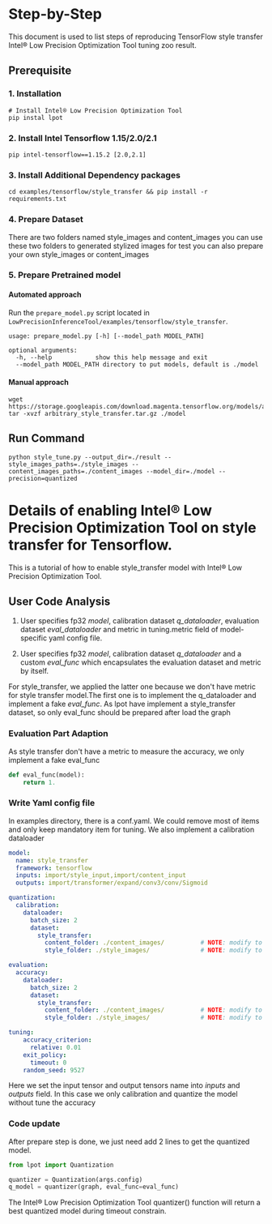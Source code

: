 Step-by-Step
============

This document is used to list steps of reproducing TensorFlow style transfer Intel® Low Precision Optimization Tool tuning zoo result.


## Prerequisite

### 1. Installation
```Shell
# Install Intel® Low Precision Optimization Tool
pip instal lpot
```
### 2. Install Intel Tensorflow 1.15/2.0/2.1
```shell
pip intel-tensorflow==1.15.2 [2.0,2.1]
```

### 3. Install Additional Dependency packages
```shell
cd examples/tensorflow/style_transfer && pip install -r requirements.txt
```

### 4. Prepare Dataset
There are two folders named style_images and content_images
you can use these two folders to generated stylized images for test
you can also prepare your own style_images or content_images

### 5. Prepare Pretrained model

#### Automated approach
Run the `prepare_model.py` script located in `LowPrecisionInferenceTool/examples/tensorflow/style_transfer`.

```
usage: prepare_model.py [-h] [--model_path MODEL_PATH]

optional arguments:
  -h, --help            show this help message and exit
  --model_path MODEL_PATH directory to put models, default is ./model
```

#### Manual approach

```shell
wget https://storage.googleapis.com/download.magenta.tensorflow.org/models/arbitrary_style_transfer.tar.gz
tar -xvzf arbitrary_style_transfer.tar.gz ./model
```

## Run Command
  ```Shell
  python style_tune.py --output_dir=./result --style_images_paths=./style_images --content_images_paths=./content_images --model_dir=./model --precision=quantized
  ```

Details of enabling Intel® Low Precision Optimization Tool on style transfer for Tensorflow.
=========================

This is a tutorial of how to enable style_transfer model with Intel® Low Precision Optimization Tool.
## User Code Analysis
1. User specifies fp32 *model*, calibration dataset *q_dataloader*, evaluation dataset *eval_dataloader* and metric in tuning.metric field of model-specific yaml config file.

2. User specifies fp32 *model*, calibration dataset *q_dataloader* and a custom *eval_func* which encapsulates the evaluation dataset and metric by itself.

For style_transfer, we applied the latter one because we don't have metric for style transfer model.The first one is to implement the q_dataloader and implement a fake *eval_func*. As lpot have implement a style_transfer dataset, so only eval_func should be prepared after load the graph

### Evaluation Part Adaption
As style transfer don't have a metric to measure the accuracy, we only implement a fake eval_func
```python
def eval_func(model):
    return 1.
```

### Write Yaml config file
In examples directory, there is a conf.yaml. We could remove most of items and only keep mandatory item for tuning. We also implement a calibration dataloader

```yaml
model:
  name: style_transfer
  framework: tensorflow
  inputs: import/style_input,import/content_input
  outputs: import/transformer/expand/conv3/conv/Sigmoid

quantization:
  calibration:
    dataloader:
      batch_size: 2
      dataset:
        style_transfer:
          content_folder: ./content_images/          # NOTE: modify to content images path if needed
          style_folder: ./style_images/              # NOTE: modify to style images path if needed

evaluation:
  accuracy:
    dataloader:
      batch_size: 2
      dataset:
        style_transfer:
          content_folder: ./content_images/          # NOTE: modify to content images path if needed
          style_folder: ./style_images/              # NOTE: modify to style images path if needed

tuning:
    accuracy_criterion:
      relative: 0.01
    exit_policy:
      timeout: 0
    random_seed: 9527
```
Here we set the input tensor and output tensors name into *inputs* and *outputs* field. In this case we only calibration and quantize the model without tune the accuracy

### Code update

After prepare step is done, we just need add 2 lines to get the quantized model.
```python
from lpot import Quantization

quantizer = Quantization(args.config)
q_model = quantizer(graph, eval_func=eval_func)
```

The Intel® Low Precision Optimization Tool quantizer() function will return a best quantized model during timeout constrain.
